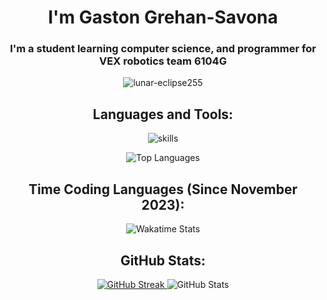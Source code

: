 <h1 align="center">I'm Gaston Grehan-Savona</h1>
<h3 align="center">I'm a student learning computer science, and programmer for VEX robotics team 6104G</h3>

<p align="center">
  <img src="https://komarev.com/ghpvc/?username=lunar-eclipse255&label=Profile%20views&color=0e75b6&style=for-the-badge" alt="lunar-eclipse255" />
</p>

<h2 align="center">Languages and Tools:</h2>
<p align="center">
  <img src="https://skillicons.dev/icons?i=apple,bash,c,cpp,css,pr,py,git,github,html,java,obsidian,vscode,windows&perline=7" alt="skills" />
</p>

<p align="center">
  <img src="https://github-readme-stats-five-virid-85.vercel.app/api/top-langs/?username=Lunar-Eclipse255&layout=donut&theme=dracula&bg_color=24273a&text_color=cad3f5&icon_color=c6a0f6&title_color=8bd5ca" alt="Top Languages" />
</p>

<h2 align="center">Time Coding Languages (Since November 2023):</h2>
<p align="center">
  <img src="https://github-readme-stats.vercel.app/api/wakatime?username=Lunar255&layout=compact&langs_count=10&theme=dracula&bg_color=24273a&text_color=cad3f5&icon_color=c6a0f6&title_color=8bd5ca" alt="Wakatime Stats" />
</p>

<h2 align="center">GitHub Stats:</h2>
<p align="center">
  <a href="https://git.io/streak-stats">
    <img src="https://streak-stats.demolab.com?user=Lunar-Eclipse255&theme=catppuccin-macchiato&hide_border=true" alt="GitHub Streak" />
  </a>
  <img src="https://github-readme-stats-five-virid-85.vercel.app/api?username=lunar-eclipse255&show_icons=true&theme=dracula&locale=en&bg_color=24273a&text_color=cad3f5&icon_color=c6a0f6&title_color=8bd5ca" alt="GitHub Stats" />
</p>

